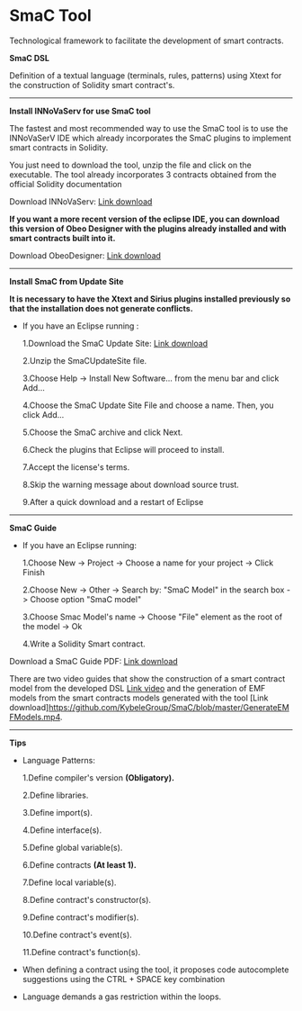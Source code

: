 **SmaC Tool**
================
Technological framework to facilitate the development of smart contracts.

**SmaC DSL**

Definition of a textual language (terminals, rules, patterns) using Xtext for the construction of Solidity smart contract's.
_______________
**Install INNoVaServ for use SmaC tool**

The fastest and most recommended way to use the SmaC tool is to use the INNoVaSerV IDE which already incorporates the SmaC plugins to implement smart contracts in Solidity.

You just need to download the tool, unzip the file and click on the executable. The tool already incorporates 3 contracts obtained from the official Solidity documentation

Download INNoVaServ: [Link download](http://www.kybele.es/innovaserv/downloads/INNoVaServSmaCToolkit.rar)

**If you want a more recent version of the eclipse IDE, you can download this version of Obeo Designer with the plugins already installed and with smart contracts built into it.**

Download ObeoDesigner: [Link download](http://www.kybele.es/innovaserv/downloads/ObeoDesignerSmaCTool.rar)
_______________
**Install SmaC from Update Site**

**It is necessary to have the Xtext and Sirius plugins installed previously so that the installation does not generate conflicts.**

* If you have an Eclipse running :

  1.Download the SmaC Update Site: [Link download](https://github.com/KybeleGroup/SmaC/blob/master/SmacUpdateSite.rar)

  2.Unzip the SmaCUpdateSite file.
  
  3.Choose Help -> Install New Software... from the menu bar and click Add...

  4.Choose the SmaC Update Site File and choose a name. Then, you click Add...

  5.Choose the SmaC archive and click Next.

  6.Check the plugins that Eclipse will proceed to install.

  7.Accept the license's terms.

  8.Skip the warning message about download source trust.

  9.After a quick download and a restart of Eclipse
_______________

**SmaC Guide**

* If you have an Eclipse running:

  1.Choose New -> Project -> Choose a name for your project -> Click Finish

  2.Choose New -> Other -> Search by: "SmaC Model" in the search box -> Choose option "SmaC model"

  3.Choose Smac Model's name -> Choose "File" element as the root of the model -> Ok

  4.Write a Solidity Smart contract.
  
Download a SmaC Guide PDF: [Link download](https://github.com/KybeleGroup/SmaC/blob/master/GuideSmaC.pdf)

There are two video guides that show the construction of a smart contract model from the developed DSL [Link video](http://www.kybele.es/innovaserv/downloads/VideoSmartContract.mp4) and the generation of EMF models from the smart contracts models generated with the tool [Link download]https://github.com/KybeleGroup/SmaC/blob/master/GenerateEMFModels.mp4.
_______________________
**Tips**

* Language Patterns:

  1.Define compiler's version **(Obligatory).**

  2.Define libraries.
  
  3.Define import(s).
  
  4.Define interface(s).

  5.Define global variable(s).

  6.Define contracts **(At least 1).**

  7.Define local variable(s).

  8.Define contract's constructor(s).

  9.Define contract's modifier(s).

  10.Define contract's event(s).

  11.Define contract's function(s).

* When defining a contract using the tool, it proposes code autocomplete suggestions using the CTRL + SPACE key combination

* Language demands a gas restriction within the loops.
